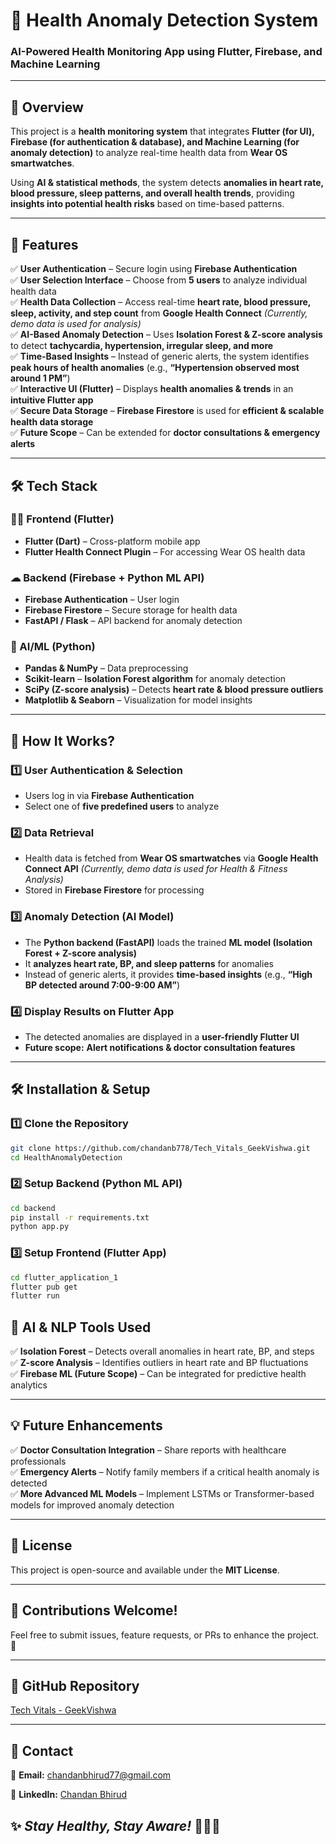 # 🚀 Health Anomaly Detection System  

### **AI-Powered Health Monitoring App using Flutter, Firebase, and Machine Learning**  

---

## 📌 Overview  
This project is a **health monitoring system** that integrates **Flutter (for UI), Firebase (for authentication & database), and Machine Learning (for anomaly detection)** to analyze real-time health data from **Wear OS smartwatches**.  

Using **AI & statistical methods**, the system detects **anomalies in heart rate, blood pressure, sleep patterns, and overall health trends**, providing **insights into potential health risks** based on time-based patterns.  

---

## 🎯 Features  

✅ **User Authentication** – Secure login using **Firebase Authentication**  
✅ **User Selection Interface** – Choose from **5 users** to analyze individual health data  
✅ **Health Data Collection** – Access real-time **heart rate, blood pressure, sleep, activity, and step count** from **Google Health Connect** *(Currently, demo data is used for analysis)*  
✅ **AI-Based Anomaly Detection** – Uses **Isolation Forest & Z-score analysis** to detect **tachycardia, hypertension, irregular sleep, and more**  
✅ **Time-Based Insights** – Instead of generic alerts, the system identifies **peak hours of health anomalies** (e.g., **“Hypertension observed most around 1 PM”**)  
✅ **Interactive UI (Flutter)** – Displays **health anomalies & trends** in an **intuitive Flutter app**  
✅ **Secure Data Storage** – **Firebase Firestore** is used for **efficient & scalable health data storage**  
✅ **Future Scope** – Can be extended for **doctor consultations & emergency alerts**  

---

## 🛠️ Tech Stack  

### **👨‍💻 Frontend (Flutter)**  
- **Flutter (Dart)** – Cross-platform mobile app  
- **Flutter Health Connect Plugin** – For accessing Wear OS health data  

### **☁ Backend (Firebase + Python ML API)**  
- **Firebase Authentication** – User login  
- **Firebase Firestore** – Secure storage for health data  
- **FastAPI / Flask** – API backend for anomaly detection  

### **🧠 AI/ML (Python)**  
- **Pandas & NumPy** – Data preprocessing  
- **Scikit-learn** – **Isolation Forest algorithm** for anomaly detection  
- **SciPy (Z-score analysis)** – Detects **heart rate & blood pressure outliers**  
- **Matplotlib & Seaborn** – Visualization for model insights  

---

## 🚀 How It Works?  

### **1️⃣ User Authentication & Selection**  
- Users log in via **Firebase Authentication**  
- Select one of **five predefined users** to analyze  

### **2️⃣ Data Retrieval**  
- Health data is fetched from **Wear OS smartwatches** via **Google Health Connect API** *(Currently, demo data is used for Health & Fitness Analysis)*  
- Stored in **Firebase Firestore** for processing  

### **3️⃣ Anomaly Detection (AI Model)**  
- The **Python backend (FastAPI)** loads the trained **ML model (Isolation Forest + Z-score analysis)**  
- It **analyzes heart rate, BP, and sleep patterns** for anomalies  
- Instead of generic alerts, it provides **time-based insights** (e.g., **“High BP detected around 7:00-9:00 AM”**)  

### **4️⃣ Display Results on Flutter App**  
- The detected anomalies are displayed in a **user-friendly Flutter UI**  
- **Future scope:** **Alert notifications & doctor consultation features**  

---

## 🛠️ Installation & Setup  

### **1️⃣ Clone the Repository**  
```bash
git clone https://github.com/chandanb778/Tech_Vitals_GeekVishwa.git
cd HealthAnomalyDetection
```

### **2️⃣ Setup Backend (Python ML API)**  
```bash
cd backend
pip install -r requirements.txt
python app.py
```

### **3️⃣ Setup Frontend (Flutter App)**  
```bash
cd flutter_application_1
flutter pub get
flutter run
```

## 📌 AI & NLP Tools Used

✅ **Isolation Forest** – Detects overall anomalies in heart rate, BP, and steps  
✅ **Z-score Analysis** – Identifies outliers in heart rate and BP fluctuations  
✅ **Firebase ML (Future Scope)** – Can be integrated for predictive health analytics  

---

## 💡 Future Enhancements

✅ **Doctor Consultation Integration** – Share reports with healthcare professionals  
✅ **Emergency Alerts** – Notify family members if a critical health anomaly is detected  
✅ **More Advanced ML Models** – Implement LSTMs or Transformer-based models for improved anomaly detection  

---

## 📜 License

This project is open-source and available under the **MIT License**.  

---

## 🚀 Contributions Welcome!

Feel free to submit issues, feature requests, or PRs to enhance the project. 🙌  

---

## 🔗 GitHub Repository

[Tech Vitals - GeekVishwa](https://github.com/chandanb778/Tech_Vitals_GeekVishwa)

---

## 📧 Contact

📩 **Email:** [chandanbhirud77@gmail.com](mailto:chandanbhirud77@gm)  

🔗 **LinkedIn:** [Chandan Bhirud](https://www.linkedin.com/in/chandan-bhirud-5a370428a/)



## ✨ *Stay Healthy, Stay Aware!* 🏃‍♂️💙
